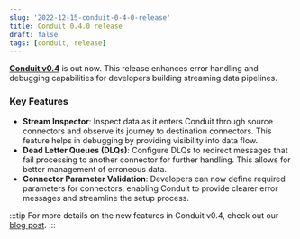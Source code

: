 ```yaml
---
slug: '2022-12-15-conduit-0-4-0-release'
title: Conduit 0.4.0 release
draft: false
tags: [conduit, release]
---
```


[**Conduit v0.4**](https://github.com/ConduitIO/conduit/releases/tag/v0.4.0) is out now. This release enhances error handling and debugging capabilities for developers building streaming data pipelines.

<!--truncate-->

### Key Features

-  **Stream Inspector**: Inspect data as it enters Conduit through source connectors and observe its journey to destination connectors. This feature helps in debugging by providing visibility into data flow.
-  **Dead Letter Queues (DLQs)**: Configure DLQs to redirect messages that fail processing to another connector for further handling. This allows for better management of erroneous data.
-  **Connector Parameter Validation**: Developers can now define required parameters for connectors, enabling Conduit to provide clearer error messages and streamline the setup process.

:::tip
For more details on the new features in Conduit v0.4, check out our [blog post](https://meroxa.com/blog/conduit-0.4/).
:::
